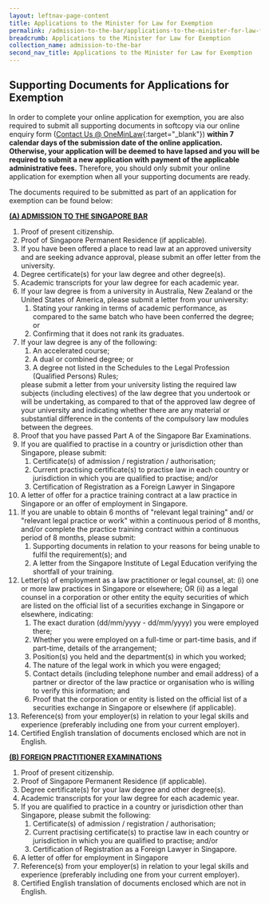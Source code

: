 ```yaml
---
layout: leftnav-page-content
title: Applications to the Minister for Law for Exemption
permalink: /admission-to-the-bar/applications-to-the-minister-for-law-for-exemption/
breadcrumb: Applications to the Minister for Law for Exemption
collection_name: admission-to-the-bar
second_nav_title: Applications to the Minister for Law for Exemption
---
```


Supporting Documents for Applications for Exemption
---

In order to complete your online application for exemption, you are also required to submit all supporting documents in softcopy via our online enquiry form ([Contact Us @ OneMinLaw](https://www.mlaw.gov.sg/eservices/enquiry/){:target="_blank"}) **within 7 calendar days of the submission date of the online application. Otherwise, your application will be deemed to have lapsed and you will be required to submit a new application with payment of the applicable administrative fees.** Therefore, you should only submit your online application for exemption when all your supporting documents are ready. 

The documents required to be submitted as part of an application for exemption can be found below:

<b><u>(A) ADMISSION TO THE SINGAPORE BAR</u></b>

<ol>
  <li>Proof of present citizenship.</li>
  <li>Proof of Singapore Permanent Residence (if applicable).</li>
  <li>If you have been offered a place to read law at an approved university and are seeking advance approval, please submit an offer letter from the university.</li>
  <li>Degree certificate(s) for your law degree and other degree(s).</li>
  <li>Academic transcripts for your law degree for each academic year.</li>
  <li>If your law degree is from a university in Australia, New Zealand or the United States of America, please submit a letter from your university: 
    <ol class="alpha">
      <li>Stating your ranking in terms of academic performance, as compared to the same batch who have been conferred the degree; or</li>
      <li>Confirming that it does not rank its graduates.</li>
    </ol>
  </li>
  <li>If your law degree is any of the following:
    <ol class="alpha">
      <li>An accelerated course;</li>
      <li>A dual or combined degree; or </li>
      <li>A degree not listed in the Schedules to the Legal Profession (Qualified Persons) Rules;</li>
    </ol>
    please submit a letter from your university listing the required law subjects (including electives) of the law degree that you undertook or will be undertaking, as compared to that of the approved law degree of your university and indicating whether there are any material or substantial difference in the contents of the compulsory law modules between the degrees.
  </li>
  <li>Proof that you have passed Part A of the Singapore Bar Examinations.</li>
  <li>If you are qualified to practise in a country or jurisdiction other than Singapore, please submit:
    <ol class="alpha">
      <li>Certificate(s) of admission / registration / authorisation; </li>
      <li>Current practising certificate(s) to practise law in each country or jurisdiction in which you are qualified to practise; and/or</li>
      <li>Certification of Registration as a Foreign Lawyer in Singapore</li>
    </ol>
  </li>
  <li>A letter of offer for a practice training contract at a law practice in Singapore or an offer of employment in Singapore.</li>
  <li>If you are unable to obtain 6 months of "relevant legal training" and/ or "relevant legal practice or work" within a continuous period of 8 months, and/or complete the practice training contract within a continuous period of 8 months, please submit:
    <ol class="alpha">
      <li>Supporting documents in relation to your reasons for being unable to fulfil the requirement(s); and</li>
      <li>A letter from the Singapore Institute of Legal Education verifying the shortfall of your training.</li>
    </ol>
  </li>
  <li>Letter(s) of employment as a law practitioner or legal counsel, at: (i) one or more law practices in Singapore or elsewhere; OR (ii) as a legal counsel in a corporation or other entity the equity securities of which are listed on the official list of a securities exchange in Singapore or elsewhere, indicating:
    <ol class="alpha">
      <li>The exact duration (dd/mm/yyyy - dd/mm/yyyy) you were employed there; </li>
      <li>Whether you were employed on a full-time or part-time basis, and if part-time, details of the arrangement;</li>
      <li>Position(s) you held and the department(s) in which you worked; </li>
      <li>The nature of the legal work in which you were engaged;</li>
      <li>Contact details (including telephone number and email address) of a partner or director of the law practice or organisation who is willing to verify this information; and</li>
      <li>Proof that the corporation or entity is listed on the official list of a securities exchange in Singapore or elsewhere (if applicable).</li>
    </ol>
  </li>
  <li>Reference(s) from your employer(s) in relation to your legal skills and experience (preferably including one from your current employer).</li>
  <li>Certified English translation of documents enclosed which are not in English.</li>
</ol>

<b><u>(B) FOREIGN PRACTITIONER EXAMINATIONS</u></b>

<ol>
  <li>Proof of present citizenship.</li>
  <li>Proof of Singapore Permanent Residence (if applicable).</li>
  <li>Degree certificate(s) for your law degree and other degree(s).</li>
  <li>Academic transcripts for your law degree for each academic year.</li>
  <li>If you are qualified to practice in a country or jurisdiction other than Singapore, please submit the following:
    <ol class="alpha">
      <li>Certificate(s) of admission / registration / authorisation; </li>
      <li>Current practising certificate(s) to practise law in each country or jurisdiction in which you are qualified to practise; and/or</li>
      <li>Certification of Registration as a Foreign Lawyer in Singapore.</li>
    </ol>
  </li>
  <li>A letter of offer for employment in Singapore</li>
  <li>Reference(s) from your employer(s) in relation to your legal skills and experience (preferably including one from your current employer).</li>
  <li>Certified English translation of documents enclosed which are not in English.</li>
</ol>
